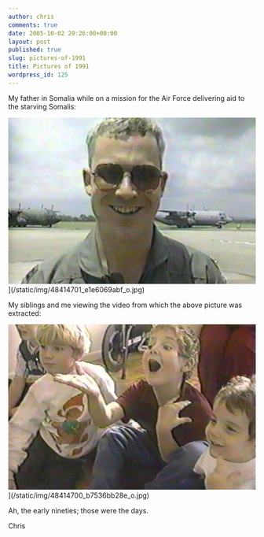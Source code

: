 ```yaml
---
author: chris
comments: true
date: 2005-10-02 20:26:00+00:00
layout: post
published: true
slug: pictures-of-1991
title: Pictures of 1991
wordpress_id: 125
---
```


My father in Somalia while on a mission for the Air Force delivering aid to the starving Somalis:  


![](/static/img/48414701_e1e6069abf_o.jpg)](/static/img/48414701_e1e6069abf_o.jpg)

             

My siblings and me  viewing the video from which the above picture was extracted:  
  


![](/static/img/48414700_b7536bb28e_o.jpg)](/static/img/48414700_b7536bb28e_o.jpg)  


 

Ah, the early nineties; those were the days.  


Chris  

